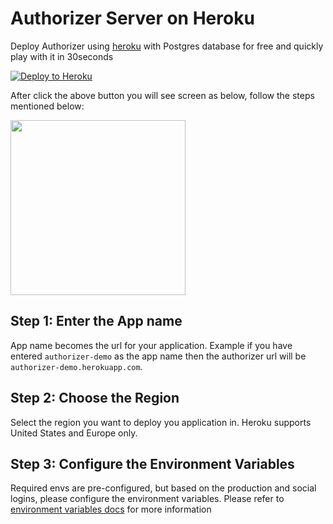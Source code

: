 # Authorizer Server on Heroku

Deploy Authorizer using [heroku](https://github.com/authorizerdev/authorizer-heroku) with Postgres database for free and quickly play with it in 30seconds
<br/>

[![Deploy to Heroku](https://www.herokucdn.com/deploy/button.svg)](https://heroku.com/deploy?template=https://github.com/authorizerdev/authorizer-heroku)

After click the above button you will see screen as below, follow the steps mentioned below:

<img src="https://docs.authorizer.dev/images/heroku.png" style="height:20em;"/>

## Step 1: Enter the App name

App name becomes the url for your application. Example if you have entered `authorizer-demo` as the app name then the authorizer url will be `authorizer-demo.herokuapp.com`.

## Step 2: Choose the Region

Select the region you want to deploy you application in. Heroku supports United States and Europe only.

## Step 3: Configure the Environment Variables

Required envs are pre-configured, but based on the production and social logins, please configure the environment variables. Please refer to [environment variables docs](/core/env) for more information
